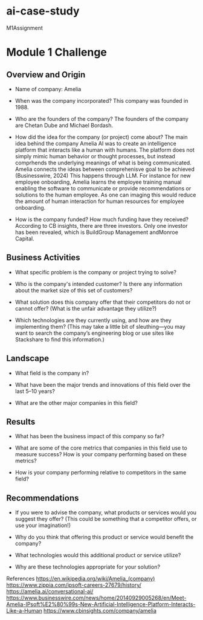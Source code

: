 # ai-case-study
M1Assignment
# Module 1 Challenge

## Overview and Origin

* Name of company: Amelia 

* When was the company incorporated?
This company was founded in 1988.

* Who are the founders of the company?
The founders of the company are Chetan Dube and Michael Bordash. 

* How did the idea for the company (or project) come about?
The main idea behind the company Amelia AI was to create an intelligence platform that interacts like a human with humans. The platform does not simply mimic human behavior or thought processes, but instead comprhends the underlying meanings of what is being communicated. Amelia connects the ideas between comprehenisve goal to be achieved (Businesswire, 2024) This happens through LLM. For instance for new employee onboarding, Amelia learns the employee training manual enabling the software to communicate or provide recommendations or solutions to the human employee. As one can imaging this would reduce the amount of human interaction for human resources for employee onboarding.

* How is the company funded? How much funding have they received?
According to CB insights, there are three investors. Only one investor has been revealed, which is BuildGroup Management andMonroe Capital.
## Business Activities

* What specific problem is the company or project trying to solve?


* Who is the company's intended customer? Is there any information about the market size of this set of customers?

* What solution does this company offer that their competitors do not or cannot offer? (What is the unfair advantage they utilize?)

* Which technologies are they currently using, and how are they implementing them? (This may take a little bit of sleuthing&mdash;you may want to search the company’s engineering blog or use sites like Stackshare to find this information.)

## Landscape

* What field is the company in?

* What have been the major trends and innovations of this field over the last 5&ndash;10 years?

* What are the other major companies in this field?

## Results

* What has been the business impact of this company so far?

* What are some of the core metrics that companies in this field use to measure success? How is your company performing based on these metrics?

* How is your company performing relative to competitors in the same field?

## Recommendations

* If you were to advise the company, what products or services would you suggest they offer? (This could be something that a competitor offers, or use your imagination!)

* Why do you think that offering this product or service would benefit the company?

* What technologies would this additional product or service utilize?

* Why are these technologies appropriate for your solution?


References 
https://en.wikipedia.org/wiki/Amelia_(company)
https://www.zippia.com/ipsoft-careers-27679/history/
https://amelia.ai/conversational-ai/
https://www.businesswire.com/news/home/20140929005268/en/Meet-Amelia-IPsoft%E2%80%99s-New-Artificial-Intelligence-Platform-Interacts-Like-a-Human
https://www.cbinsights.com/company/amelia